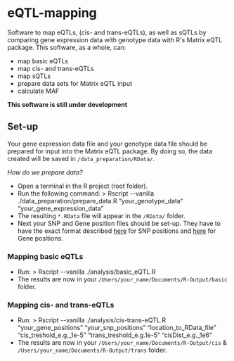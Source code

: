 # eQTL-mapping
Software to map eQTLs, (cis- and trans-eQTLs), as well as sQTLs by comparing gene expression data with genotype data with R's Matrix eQTL package. This software, as a whole, can:
- map basic eQTLs
- map cis- and trans-eQTLs
- map sQTLs
- prepare data sets for Matrix eQTL input
- calculate MAF

**This software is still under development**

## Set-up
Your gene expression data file and your genotype data file should be prepared for input into the Matrix eQTL package. By doing so, the data created will be saved in `/data_preparation/RData/`.

_How do we prepare data?_
* Open a terminal in the R project (root folder).
* Run the following command: > Rscript --vanilla ./data_preparation/prepare_data.R “your_genotype_data“ “your_gene_expression_data” 
* The resulting `*.RData` file will appear in the `/RData/` folder.
* Next your SNP and Gene position files should be set-up. They have to have the exact format described [here](http://www.bios.unc.edu/research/genomic_software/Matrix_eQTL/Sample_Data/snpsloc.txt) for SNP positions and [here](http://www.bios.unc.edu/research/genomic_software/Matrix_eQTL/Sample_Data/geneloc.txt) for Gene positions.

### Mapping basic eQTLs
* Run: > Rscript --vanilla ./analysis/basic_eQTL.R
* The results are now in your `/Users/your_name/Documents/R-Output/basic` folder.

### Mapping cis- and trans-eQTLs
* Run: > Rscript --vanilla ./analysis/cis-trans-eQTL.R “your_gene_positions” “your_snp_positions” “location_to_RData_file” “cis_treshold_e.g._1e-5” “trans_treshold_e.g.1e-5” “cisDist_e.g._1e6” 
* The results are now in your `/Users/your_name/Documents/R-Output/cis` & `/Users/your_name/Documents/R-Output/trans` folder.

